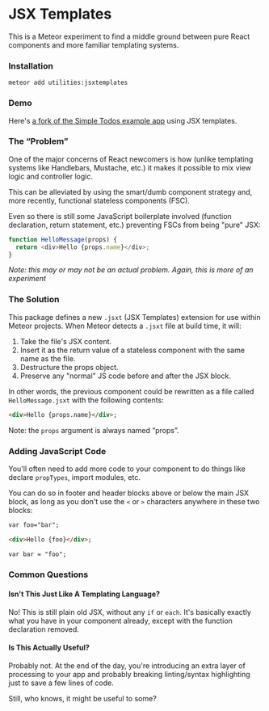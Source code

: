 # JSX Templates

This is a Meteor experiment to find a middle ground between pure React components and more familiar templating systems.

### Installation

`meteor add utilities:jsxtemplates`

### Demo

Here's [a fork of the Simple Todos example app](https://github.com/SachaG/simple-todos-react-jsxt) using JSX templates. 

### The “Problem”

One of the major concerns of React newcomers is how (unlike templating systems like Handlebars, Mustache, etc.) it makes it possible to mix view logic and controller logic. 

This can be alleviated by using the smart/dumb component strategy and, more recently, functional stateless components (FSC).

Even so there is still some JavaScript boilerplate involved (function declaration, return statement, etc.) preventing FSCs from being "pure" JSX:

```js
function HelloMessage(props) {
  return <div>Hello {props.name}</div>;
}
```

*Note: this may or may not be an actual problem. Again, this is more of an experiment*

### The Solution

This package defines a new `.jsxt` (JSX Templates) extension for use within Meteor projects. When Meteor detects a `.jsxt` file at build time, it will:

1. Take the file's JSX content.
2. Insert it as the return value of a stateless component with the same name as the file.
3. Destructure the props object. 
4. Preserve any "normal" JS code before and after the JSX block.

In other words, the previous component could be rewritten as a file called `HelloMessage.jsxt` with the following contents: 

```html
<div>Hello {props.name}</div>;
```

Note: the `props` argument is always named “props”.

### Adding JavaScript Code

You'll often need to add more code to your component to do things like declare `propTypes`, import modules, etc. 

You can do so in footer and header blocks above or below the main JSX block, as long as you don't use the `<` or `>` characters anywhere in these two blocks:

```html
var foo="bar";

<div>Hello {foo}</div>;

var bar = "foo";
```

### Common Questions

#### Isn't This Just Like A Templating Language?

No! This is still plain old JSX, without any `if` or `each`. It's basically exactly what you have in your component already, except with the function declaration removed. 

#### Is This Actually Useful?

Probably not. At the end of the day, you're introducing an extra layer of processing to your app and probably breaking linting/syntax highlighting just to save a few lines of code. 

Still, who knows, it might be useful to some?
